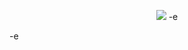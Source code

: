 <p align=center>
    <img src="https://raw.githubusercontent.com/Harshit-T/Wallpapers/main/logo.svg"/>
-e </p>

-e <p align=center>
</p>
